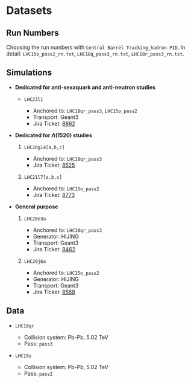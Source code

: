 # Datasets

## Run Numbers

Choosing the run numbers with `Central Barrel Tracking_hadron PID`. In detail: `LHC15o_pass2_rn.txt`, `LHC18q_pass3_rn.txt`, `LHC18r_pass3_rn.txt`.

## Simulations

- **Dedicated for anti-sexaquark and anti-neutron studies**

  - `LHC23l1`

    - Anchored to: `LHC18qr_pass3`, `LHC15o_pass2`
    - Transport: Geant3
    - Jira Ticket: [8862](https://alice.its.cern.ch/jira/browse/ALIROOT-8862)

- **Dedicated for $\Lambda(1520)$ studies**

  1. `LHC20g14[a,b,c]`

     - Anchored to: `LHC18qr_pass3`
     - Jira Ticket: [8525](https://alice.its.cern.ch/jira/browse/ALIROOT-8525)

  2. `LHC21l7[a,b,c]`

     - Anchored to: `LHC15o_pass2`
     - Jira Ticket: [8773](https://alice.its.cern.ch/jira/browse/ALIROOT-8773)

- **General purpose**

  1. `LHC20e3a`

     - Anchored to: `LHC18qr_pass3`
     - Generator: HIJING
     - Transport: Geant3
     - Jira Ticket: [8462](https://alice.its.cern.ch/jira/browse/ALIROOT-8462)

  2. `LHC20j6a`

     - Anchored to: `LHC15o_pass2`
     - Generator: HIJING
     - Transport: Geant3
     - Jira Ticket: [8568](https://alice.its.cern.ch/jira/browse/ALIROOT-8568)

## Data

- `LHC18qr`

  - Collision system: Pb-Pb, 5.02 TeV
  - Pass: `pass3`

- `LHC15o`

  - Collision system: Pb-Pb, 5.02 TeV
  - Pass: `pass2`
